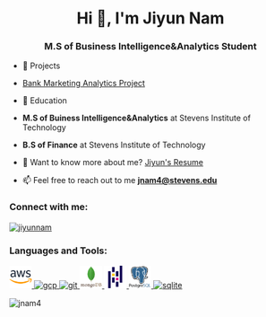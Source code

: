 <h1 align="center">Hi 👋, I'm Jiyun Nam</h1>
<h3 align="center">M.S of Business Intelligence&Analytics Student</h3>

- 🔭 Projects
-  [Bank Marketing Analytics Project](https://github.com/jnam4/MIS632-Bank-Marketing-Data-Analysis-Project)

- 🌱 Education
- **M.S of Buiness Intelligence&Analytics** at Stevens Institute of Technology
- **B.S of Finance** at Stevens Institute of Technology

- 📄 Want to know more about me? [Jiyun's Resume](https://file.notion.so/f/f/07b3d916-5525-44d3-9415-aa9cf0c04787/c98d1503-4886-462d-97da-29950a494ea8/jiyun_nam_resume.pdf?table=block&id=1752f62a-a30d-80df-921c-c9e0a672d654&spaceId=07b3d916-5525-44d3-9415-aa9cf0c04787&expirationTimestamp=1736640000000&signature=5KP2o-UrhdZvlq5h-zl0yFLoqop4X6JRe8Bpsk4WxZM&downloadName=jiyun+nam_resume.pdf)

- 📫 Feel free to reach out to me **jnam4@stevens.edu**

<h3 align="left">Connect with me:</h3>
<p align="left">
<a href="https://linkedin.com/in/jiyunnam" target="blank"><img align="center" src="https://raw.githubusercontent.com/rahuldkjain/github-profile-readme-generator/master/src/images/icons/Social/linked-in-alt.svg" alt="jiyunnam" height="30" width="40" /></a>
</p>

<h3 align="left">Languages and Tools:</h3>
<p align="left"> <a href="https://aws.amazon.com" target="_blank" rel="noreferrer"> <img src="https://raw.githubusercontent.com/devicons/devicon/master/icons/amazonwebservices/amazonwebservices-original-wordmark.svg" alt="aws" width="40" height="40"/> </a> <a href="https://cloud.google.com" target="_blank" rel="noreferrer"> <img src="https://www.vectorlogo.zone/logos/google_cloud/google_cloud-icon.svg" alt="gcp" width="40" height="40"/> </a> <a href="https://git-scm.com/" target="_blank" rel="noreferrer"> <img src="https://www.vectorlogo.zone/logos/git-scm/git-scm-icon.svg" alt="git" width="40" height="40"/> </a> <a href="https://www.mongodb.com/" target="_blank" rel="noreferrer"> <img src="https://raw.githubusercontent.com/devicons/devicon/master/icons/mongodb/mongodb-original-wordmark.svg" alt="mongodb" width="40" height="40"/> </a> <a href="https://pandas.pydata.org/" target="_blank" rel="noreferrer"> <img src="https://raw.githubusercontent.com/devicons/devicon/2ae2a900d2f041da66e950e4d48052658d850630/icons/pandas/pandas-original.svg" alt="pandas" width="40" height="40"/> </a> <a href="https://www.postgresql.org" target="_blank" rel="noreferrer"> <img src="https://raw.githubusercontent.com/devicons/devicon/master/icons/postgresql/postgresql-original-wordmark.svg" alt="postgresql" width="40" height="40"/> </a> <a href="https://www.sqlite.org/" target="_blank" rel="noreferrer"> <img src="https://www.vectorlogo.zone/logos/sqlite/sqlite-icon.svg" alt="sqlite" width="40" height="40"/> </a> </p>

<p><img align="center" src="https://github-readme-streak-stats.herokuapp.com/?user=jnam4&" alt="jnam4" /></p>
